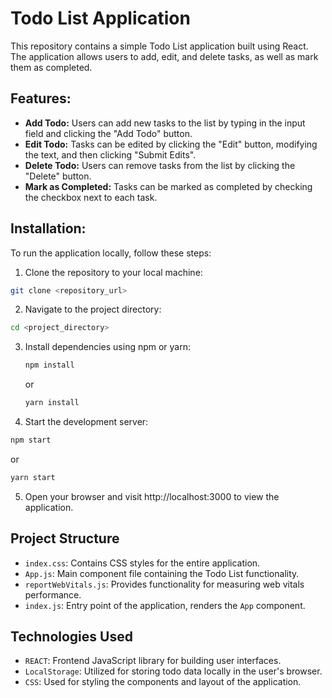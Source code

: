 # Todo List Application

This repository contains a simple Todo List application built using React. The application allows users to add, edit, and delete tasks, as well as mark them as completed.

## Features:

- **Add Todo:** Users can add new tasks to the list by typing in the input field and clicking the "Add Todo" button.
- **Edit Todo:** Tasks can be edited by clicking the "Edit" button, modifying the text, and then clicking "Submit Edits".
- **Delete Todo:** Users can remove tasks from the list by clicking the "Delete" button.
- **Mark as Completed:** Tasks can be marked as completed by checking the checkbox next to each task.

## Installation:

To run the application locally, follow these steps:

1. Clone the repository to your local machine:

```bash
git clone <repository_url>
```

2. Navigate to the project directory:
```bash
cd <project_directory>
```

3. Install dependencies using npm or yarn:

   ```bash
   npm install
   ```

   or

   ```bash
   yarn install
   ```

4. Start the development server:

  ```bash
  npm start
  ```

  or

  ```bash
  yarn start
  ```

5. Open your browser and visit http://localhost:3000 to view the application.
   
## Project Structure

- `index.css`: Contains CSS styles for the entire application.
- `App.js`: Main component file containing the Todo List functionality.
- `reportWebVitals.js`: Provides functionality for measuring web vitals performance.
- `index.js`: Entry point of the application, renders the `App` component.

## Technologies Used
- `REACT`: Frontend JavaScript library for building user interfaces.
- `LocalStorage`: Utilized for storing todo data locally in the user's browser.
- `CSS`: Used for styling the components and layout of the application.
